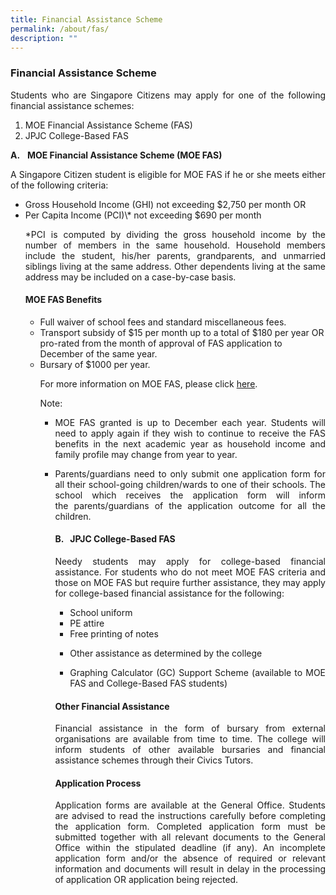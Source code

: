 ```yaml
---
title: Financial Assistance Scheme
permalink: /about/fas/
description: ""
---
```

### **Financial Assistance Scheme**
<p align=justify>
Students who are Singapore Citizens may apply for one of the following financial assistance schemes:
<ol>
	<li> MOE Financial Assistance Scheme (FAS)</li>
	<li>JPJC College-Based FAS</li>
</ol>

**A.**   **MOE Financial Assistance Scheme (MOE FAS)**
<p align=justify>
A Singapore Citizen student is eligible for MOE FAS if he or she meets either of the following criteria:
<ul>
	<li>Gross Household Income (GHI) not exceeding $2,750 per month OR</li>
	<li>Per Capita Income (PCI)\* not exceeding $690 per month</li>
<p align=justify>
*PCI is computed by dividing the gross household income by the number of members in the same household. Household members include the student, his/her parents, grandparents, and unmarried siblings living at the same address. Other dependents living at the same address may be included on a case-by-case basis.
	</p>
	
#### **MOE FAS Benefits**
<p align=justify>
<ul>
	<li>Full waiver of school fees and standard miscellaneous fees.</li>
	<li>Transport subsidy of $15 per month up to a total of $180 per year OR pro-rated from the month of approval of FAS application to December of the same year.</li>
	<li>Bursary of $1000 per year.</li>
	</p>
<p align= justify>
For more information on MOE FAS, please click <a href="https://www.moe.gov.sg/financial-matters/financial-assistance">here</a>.
	</p>

Note:
<ul>
<li><p align=justify>MOE FAS granted is up to December each year. Students will need to apply again if they wish to continue to receive the FAS benefits in the next academic year as household income and family profile may change from year to year.</p></li>
<li><p align=justify>Parents/guardians need to only submit one application form for all their school-going children/wards to one of their schools. The school which receives the application form will inform the parents/guardians of the application outcome for all the children.</p></li>

#### **B.**   **JPJC College-Based FAS**
<p align=justify>
Needy students may apply for college-based financial assistance. For students who do not meet MOE FAS criteria and those on MOE FAS but require further assistance, they may apply for college-based financial assistance for the following:
	
*   School uniform
*   PE attire
*   Free printing of notes
*   <p align=justify>Other assistance as determined by the college</p>
*   <p align=justify>Graphing Calculator (GC) Support Scheme (available to MOE FAS and College-Based FAS students)</p>

#### **Other Financial Assistance**
<p align=justify>
Financial assistance in the form of bursary from external organisations are available from time to time. The college will inform students of other available bursaries and financial assistance schemes through their Civics Tutors.
	</p>

#### **Application Process**
<p align= justify>	
Application forms are available at the General Office. Students are advised to read the instructions carefully before completing the application form. Completed application form must be submitted together with all relevant documents to the General Office within the stipulated deadline (if any). An incomplete application form and/or the absence of required or relevant information and documents will result in delay in the processing of application OR application being rejected.
	</p>